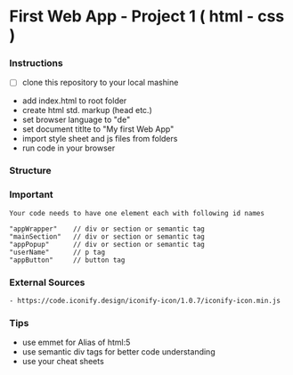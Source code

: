 # First Web App - Project 1 ( html - css )

### Instructions
- [ ] clone this repository to your local mashine
- add index.html to root folder
- create html std. markup (head etc.)
- set browser language to "de"
- set document titlte to "My first Web App"
- import style sheet and js files from folders
- run code in your browser

### Structure
>

### Important
    Your code needs to have one element each with following id names

    "appWrapper"    // div or section or semantic tag
    "mainSection"   // div or section or semantic tag
    "appPopup"      // div or section or semantic tag
    "userName"      // p tag
    "appButton"     // button tag


### External Sources
    - https://code.iconify.design/iconify-icon/1.0.7/iconify-icon.min.js

### Tips
- use emmet for Alias of html:5
- use semantic div tags for better code understanding
- use your cheat sheets
